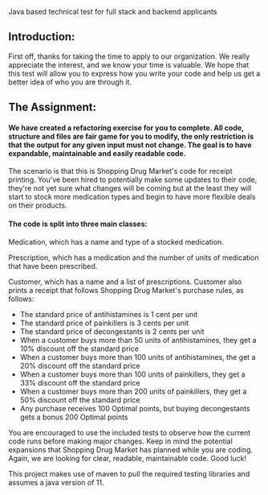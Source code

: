 Java based technical test for full stack and backend applicants

## Introduction:
First off, thanks for taking the time to apply to our organization. We really appreciate the interest, and we know your time is valuable. We hope that this test will allow you to express how you write your code and help us get a better idea of who you are through it.

## The Assignment:

#### We have created a refactoring exercise for you to complete. All code, structure and files are fair game for you to modify, the only restriction is that the output for any given input must not change. The goal is to have expandable, maintainable and easily readable code.

The scenario is that this is Shopping Drug Market's code for receipt printing. You've been hired to potentially make some updates to their code, they're not yet sure what changes will be coming but at the least they will start to stock more medication types and begin to have more flexible deals on their products.

#### The code is split into three main classes:

Medication, which has a name and type of a stocked medication.

Prescription, which has a medication and the number of units of medication that have been prescribed.

Customer, which has a name and a list of prescriptions. Customer also prints a receipt that follows Shopping Drug Market's purchase rules, as follows:
* The standard price of antihistamines is 1 cent per unit
* The standard price of painkillers is 3 cents per unit
* The standard price of decongestants is 2 cents per unit
* When a customer buys more than 50 units of antihistamines, they get a 10% discount off the standard price
* When a customer buys more than 100 units of antihistamines, the get a 20% discount off the standard price
* When a customer buys more than 100 units of painkillers, they get a 33% discount off the standard price
* When a customer buys more than 200 units of painkillers, they get a 50% discount off the standard price
* Any purchase receives 100 Optimal points, but buying decongestants gets a bonus 200 Optimal points

You are encouraged to use the included tests to observe how the current code runs before making major changes. Keep in mind the potential expansions that Shopping Drug Market has planned while you are coding. Again, we are looking for clear,  readable, maintainable code. Good luck!

This project makes use of maven to pull the required testing libraries and assumes a java version of 11.
